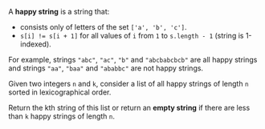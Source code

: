 A **happy string** is a string that:

- consists only of letters of the set `['a', 'b', 'c']`.
- `s[i] != s[i + 1]` for all values of `i` from `1` to `s.length - 1` (string is 1-indexed).

For example, strings `"abc"`, `"ac"`, `"b"` and `"abcbabcbcb"` are all happy strings and strings `"aa"`, `"baa"` and `"ababbc"` are not happy strings.

Given two integers `n` and `k`, consider a list of all happy strings of length `n` sorted in lexicographical order.

Return the kth string of this list or return an **empty string** if there are less than `k` happy strings of length `n`.